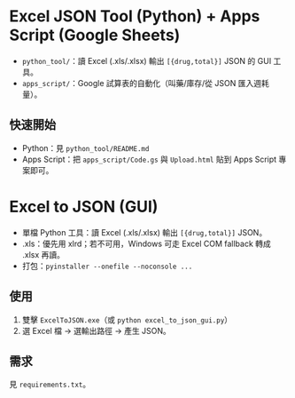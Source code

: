 # Excel JSON Tool (Python) + Apps Script (Google Sheets)

- `python_tool/`：讀 Excel (.xls/.xlsx) 輸出 `[{drug,total}]` JSON 的 GUI 工具。
- `apps_script/`：Google 試算表的自動化（叫藥/庫存/從 JSON 匯入週耗量）。

## 快速開始
- Python：見 `python_tool/README.md`
- Apps Script：把 `apps_script/Code.gs` 與 `Upload.html` 貼到 Apps Script 專案即可。

# Excel to JSON (GUI)

- 單檔 Python 工具：讀 Excel (.xls/.xlsx) 輸出 `[{drug,total}]` JSON。
- .xls：優先用 xlrd；若不可用，Windows 可走 Excel COM fallback 轉成 .xlsx 再讀。
- 打包：`pyinstaller --onefile --noconsole ...`

## 使用
1. 雙擊 `ExcelToJSON.exe`（或 `python excel_to_json_gui.py`）
2. 選 Excel 檔 → 選輸出路徑 → 產生 JSON。

## 需求
見 `requirements.txt`。
